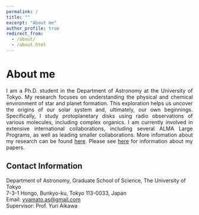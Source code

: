 ```yaml
---
permalink: /
title: ""
excerpt: "About me"
author_profile: true
redirect_from: 
  - /about/
  - /about.html
---
```



# About me
<div style="text-align: justify">I am a Ph.D. student in the Department of Astronomy at the University of Tokyo. My research focuses on understanding the physical and chemical environment of star and planet formation. This exploration helps us uncover the origins of our solar system and, ultimately, our own beginnings. Specifically, I study protoplanetary disks using radio observations of various molecules, including complex organics. I am currently involved in extensive international collaborations, including several ALMA Large Programs, as well as leading smaller collaborations. More infomation about my research can be found <a href="https://yyamato-as.github.io/website/research">here</a>. Please see <a href="https://yyamato-as.github.io/website/publications">here</a> for information about my papers.</div>

Contact Information
------
Department of Astronomy, Graduate School of Science, The University of Tokyo  
7-3-1 Hongo, Bunkyo-ku, Tokyo 113-0033, Japan  
Email: yyamato.as@gmail.com  
Supervisor: Prof. Yuri Aikawa




